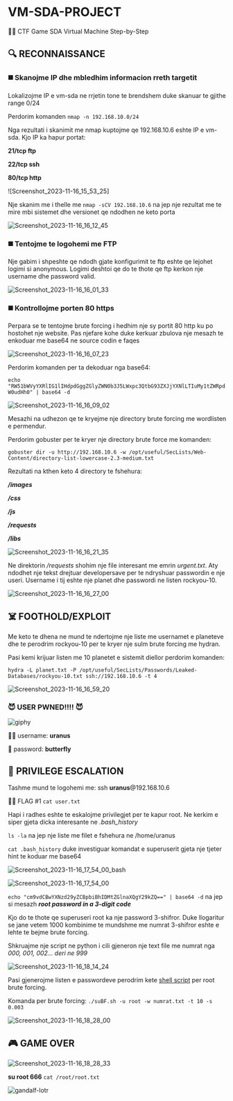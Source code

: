 # VM-SDA-PROJECT
:pirate_flag:	CTF Game SDA Virtual Machine Step-by-Step

## :mag:	RECONNAISSANCE
### :black_medium_square:	Skanojme IP dhe mbledhim informacion rreth targetit
Lokalizojme IP e vm-sda ne rrjetin tone te brendshem duke skanuar te gjithe range 0/24

Perdorim komanden `nmap -n 192.168.10.0/24`

Nga rezultati i skanimit me nmap kuptojme qe 192.168.10.6 eshte IP e vm-sda. Kjo IP ka hapur portat:

**21/tcp ftp**

**22/tcp ssh**

**80/tcp http**

![Screenshot_2023-11-16_15_53_25]

Nje skanim me i thelle me `nmap -sCV 192.168.10.6` na jep nje rezultat me te mire mbi sistemet dhe versionet qe ndodhen ne keto porta

![Screenshot_2023-11-16_16_12_45](https://github.com/zagnox/vm-sda-project/assets/144890045/ea9115ee-cdd1-4415-a1a0-87847e0a423d)

### :black_medium_square:	Tentojme te logohemi me FTP

Nje gabim i shpeshte qe ndodh gjate konfigurimit te ftp eshte qe lejohet logimi si anonymous.
Logimi deshtoi qe do te thote qe ftp kerkon nje username dhe password valid.

![Screenshot_2023-11-16_16_01_33](https://github.com/zagnox/vm-sda-project/assets/144890045/183fab2d-8c8f-40f1-9ae4-d106c120167f)


### :black_medium_square:	Kontrollojme porten 80 https
Perpara se te tentojme brute forcing i hedhim nje sy portit 80 http ku po hostohet nje website.
Pas njefare kohe duke kerkuar zbulova nje mesazh te enkoduar me base64 ne source codin e faqes

![Screenshot_2023-11-16_16_07_23](https://github.com/zagnox/vm-sda-project/assets/144890045/782a74d4-1c60-4919-94c6-714c42520e5e)

Perdorim komanden per ta dekoduar nga base64:

`echo "RW51bWVyYXRlIG1lIHdpdGggZGlyZWN0b3J5LWxpc3QtbG93ZXJjYXNlLTIuMy1tZWRpdW0udHh0" | base64 -d`

![Screenshot_2023-11-16_16_09_02](https://github.com/zagnox/vm-sda-project/assets/144890045/99c09dd8-e226-4548-9a9e-595724de6b4a)

Mesazhi na udhezon qe te kryejme nje directory brute forcing me wordlisten e permendur.

Perdorim gobuster per te kryer nje directory brute force me komanden:

`gobuster dir -u http://192.168.10.6 -w /opt/useful/SecLists/Web-Content/directory-list-lowercase-2.3-medium.txt`

Rezultati na kthen keto 4 directory te fshehura:

***/images***

***/css***

***/js***

***/requests***

***/libs***

![Screenshot_2023-11-16_16_21_35](https://github.com/zagnox/vm-sda-project/assets/144890045/d0bc2230-bc70-4fc2-9874-c04ef9165864)


Ne direktorin _/requests_ shohim nje file interesant me emrin _urgent.txt_. Aty ndodhet nje tekst drejtuar developersave per te ndryshuar
passwordin e nje useri. Username i tij eshte nje planet dhe passwordi ne listen rockyou-10.

![Screenshot_2023-11-16_16_27_00](https://github.com/zagnox/vm-sda-project/assets/144890045/fd043e06-5228-4a04-a5a3-d45722b01560)


## :skull_and_crossbones: FOOTHOLD/EXPLOIT 	

Me keto te dhena ne mund te ndertojme nje liste me usernamet e planeteve dhe te perodrim rockyou-10 per te kryer nje sulm brute forcing me hydran.

Pasi kemi krijuar listen me 10 planetet e sistemit diellor perdorim komanden:

`hydra -L planet.txt -P /opt/useful/SecLists/Passwords/Leaked-Databases/rockyou-10.txt ssh://192.168.10.6 -t 4`

![Screenshot_2023-11-16_16_59_20](https://github.com/zagnox/vm-sda-project/assets/144890045/69bc020e-99db-4d0c-9e61-3e9533be10e0)


### :smiling_imp:	USER PWNED!!!! :smiling_imp:	

![giphy](https://github.com/zagnox/vm-sda-project/assets/144890045/99addf51-eb2b-4296-b629-4a1ba6ca13f2)


:technologist: username: **uranus**

:closed_lock_with_key:	password: **butterfly**

## :syringe:	PRIVILEGE ESCALATION

Tashme mund te logohemi me: ssh **uranus**@192.168.10.6

:pirate_flag:	FLAG #1 `cat user.txt`

Hapi i radhes eshte te eskalojme privilegjet per te kapur root. Ne kerkim e siper gjeta dicka interesante ne _.bash_history_

`ls -la` na jep nje liste me filet e fshehura ne /home/uranus

`cat .bash_history` duke investiguar komandat e superuserit gjeta nje tjeter hint te koduar me base64

![Screenshot_2023-11-16_17_54_00_bash](https://github.com/zagnox/vm-sda-project/assets/144890045/453869ce-bb5a-4f53-a96f-f7e391b62e67)

![Screenshot_2023-11-16_17_54_00](https://github.com/zagnox/vm-sda-project/assets/144890045/6f90e00a-532d-47f5-ac28-9406e0bbe597)

`echo "cm9vdCBwYXNzd29yZCBpbiBhIDMtZGlnaXQgY29kZQ==" | base64 -d`
na jep si mesazh ***root password in a 3-digit code***

Kjo do te thote qe superuseri root ka nje password 3-shifror. Duke llogaritur se jane vetem 1000 kombinime te mundshme me numrat 3-shifror eshte e lehte te bejme brute forcing.

Shkruajme nje script ne python i cili gjeneron nje text file me numrat nga _000, 001, 002... deri ne 999_

![Screenshot_2023-11-16_18_14_24](https://github.com/zagnox/vm-sda-project/assets/144890045/7a1c8f1f-1587-4efd-b455-0b37498677fd)

Pasi gjenerojme listen e passwordeve perodrim kete [shell script](https://github.com/carlospolop/su-bruteforce/blob/master/suBF.sh) per root brute forcing.

Komanda per brute forcing:
`./suBF.sh -u root -w numrat.txt -t 10 -s 0.003`

![Screenshot_2023-11-16_18_28_00](https://github.com/zagnox/vm-sda-project/assets/144890045/49420135-dcf7-4be8-b603-b561e8313e44)

## :video_game:	GAME OVER

![Screenshot_2023-11-16_18_28_33](https://github.com/zagnox/vm-sda-project/assets/144890045/1b81e723-0fe2-41a1-b7cf-6425dfa5c8d6)

**su root 666**
`cat /root/root.txt`

![gandalf-lotr](https://github.com/zagnox/vm-sda-project/assets/144890045/d2640c2e-603d-4999-8d7a-d9c3226e5820)

